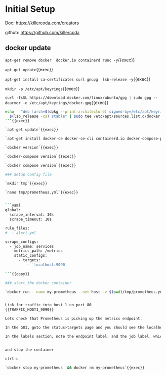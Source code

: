 
# Initial Setup

Doc: https://killercoda.com/creators

github: https://github.com/killercoda

## docker update

`apt-get remove docker  docker.io containerd runc -y`{{exec}}   

`apt-get update`{{exec}}   

`apt-get install ca-certificates curl gnupg  lsb-release -y`{{exec}}   

`mkdir -p /etc/apt/keyrings`{{exec}}   

`curl -fsSL https://download.docker.com/linux/ubuntu/gpg | sudo gpg --dearmor -o /etc/apt/keyrings/docker.gpg`{{exec}}   

```bash
echo   "deb [arch=$(dpkg --print-architecture) signed-by=/etc/apt/keyrings/docker.gpg] https://download.docker.com/linux/ubuntu \
  $(lsb_release -cs) stable" | sudo tee /etc/apt/sources.list.d/docker.list > /dev/null
```{{exec}}   

`apt-get update`{{exec}}   

`apt-get install docker-ce docker-ce-cli containerd.io docker-compose-plugin -y `{{exec}}   

`docker version`{{exec}}   

`docker-compose version`{{exec}}   

`docker compose version`{{exec}}

### Setup config file

`mkdir tmp`{{exec}}     

`nano tmp/prometheus.yml`{{exec}}   


```yaml
global:
  scrape_interval: 30s
  scrape_timeout: 10s

rule_files:
#  - alert.yml

scrape_configs:
  - job_name: services
    metrics_path: /metrics
    static_configs:
      - targets:
          - 'localhost:9090'
            
```{{copy}}

### start the docker container

`docker run --name my-prometheus --net host -v $(pwd)/tmp/prometheus.yml:/etc/prometheus/prometheus.yml -p 9090:9090 prom/prometheus`{{exec}}


Link for traffic into host 1 on port 80   
{{TRAFFIC_HOST1_9090}}

Lets check that Prometheus is picking up the metrics endpoint.

In the GUI, goto the status>targets page and you should see the localhost:9090 (Prometheus metrics) endpoint up. You may have to wait/refresh a minute.

In the labels section, note the endpoint label, and the job label, which is the job_name in the prometheus config yml


and stop the container

ctrl-c

`docker stop my-prometheus  && docker rm my-prometheus`{{exec}}
